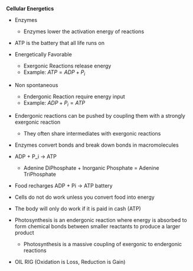 **Cellular Energetics**
- Enzymes
	- Enzymes lower the activation energy of reactions
- ATP is the battery that all life runs on

- Energetically Favorable
	- Exergonic Reactions release energy
	- Example: $ATP = ADP + P_i$
- Non spontaneous
	- Endergonic Reaction require energy input
	- Example: $ADP + P_i = ATP$
- Endergonic reactions can be pushed by coupling them with a strongly exergonic reaction
	- They often share intermediates with exergonic reactions 

- Enzymes convert bonds and break down bonds in macromolecules

- ADP + P_i -> ATP
	- Adenine DiPhosphate + Inorganic Phosphate = Adenine TriPhosphate

- Food recharges ADP + Pi -> ATP battery
- Cells do not do work unless you convert food into energy
- The body will only do work if it is paid in cash (ATP)

- Photosynthesis is an endergonic reaction where energy is absorbed to form chemical bonds between smaller reactants to produce a larger product
	- Photosynthesis is a massive coupling of exergonic to endergonic reactions

- OIL RIG (Oxidation is Loss, Reduction is Gain)